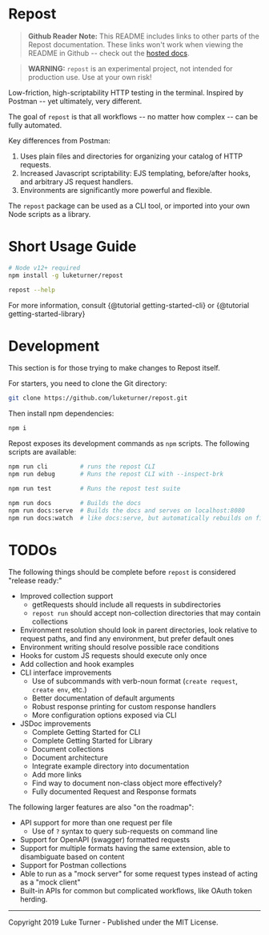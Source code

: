 # Repost

> **Github Reader Note:** This README includes links to other parts of the Repost documentation. These links won't work when viewing the README in Github -- check out the [hosted docs](https://luketurner.org/repost).

> **WARNING:** `repost` is an experimental project, not intended for production use. Use at your own risk!

Low-friction, high-scriptability HTTP testing in the terminal. Inspired by Postman -- yet ultimately, very different.

The goal of `repost` is that all workflows -- no matter how complex -- can be fully automated.

Key differences from Postman:

1. Uses plain files and directories for organizing your catalog of HTTP requests.
1. Increased Javascript scriptability: EJS templating, before/after hooks, and arbitrary JS request handlers.
1. Environments are significantly more powerful and flexible.

The `repost` package can be used as a CLI tool, or imported into your own Node scripts as a library.

# Short Usage Guide

```bash
# Node v12+ required
npm install -g luketurner/repost

repost --help
```

For more information, consult {@tutorial getting-started-cli} or {@tutorial getting-started-library}

# Development

This section is for those trying to make changes to Repost itself.

For starters, you need to clone the Git directory:

```bash
git clone https://github.com/luketurner/repost.git
```

Then install npm dependencies:

```bash
npm i
```

Repost exposes its development commands as `npm` scripts. The following scripts are available:

```bash
npm run cli         # runs the repost CLI
npm run debug       # Runs the repost CLI with --inspect-brk

npm run test        # Runs the repost test suite

npm run docs        # Builds the docs
npm run docs:serve  # Builds the docs and serves on localhost:8080
npm run docs:watch  # like docs:serve, but automatically rebuilds on file changes
```

# TODOs

The following things should be complete before `repost` is considered "release ready:"

- Improved collection support
  - getRequests should include all requests in subdirectories
  - `repost run` should accept non-collection directories that may contain collections
- Environment resolution should look in parent directories, look relative to request paths, and find any environment, but prefer default ones
- Environment writing should resolve possible race conditions
- Hooks for custom JS requests should execute only once
- Add collection and hook examples
- CLI interface improvements
  - Use of subcommands with verb-noun format (`create request`, `create env`, etc.)
  - Better documentation of default arguments
  - Robust response printing for custom response handlers
  - More configuration options exposed via CLI
- JSDoc improvements
  - Complete Getting Started for CLI
  - Complete Getting Started for Library
  - Document collections
  - Document architecture
  - Integrate example directory into documentation
  - Add more links
  - Find way to document non-class object more effectively?
  - Fully documented Request and Response formats

The following larger features are also "on the roadmap":

- API support for more than one request per file
  - Use of `?` syntax to query sub-requests on command line
- Support for OpenAPI (swagger) formatted requests
- Support for multiple formats having the same extension, able to disambiguate based on content
- Support for Postman collections
- Able to run as a "mock server" for some request types instead of acting as a "mock client"
- Built-in APIs for common but complicated workflows, like OAuth token herding.

---

Copyright 2019 Luke Turner - Published under the MIT License.
